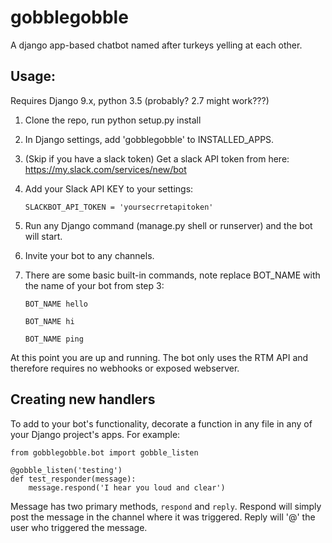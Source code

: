 # gobblegobble

A django app-based chatbot named after turkeys yelling at each other.

## Usage:

Requires Django 9.x, python 3.5 (probably? 2.7 might work???)

1. Clone the repo, run python setup.py install

2. In Django settings, add 'gobblegobble' to INSTALLED_APPS.

3. (Skip if you have a slack token) Get a slack API token from here: https://my.slack.com/services/new/bot

3. Add your Slack API KEY to your settings:

    ```SLACKBOT_API_TOKEN = 'yoursecrretapitoken'```

4. Run any Django command (manage.py shell or runserver) and the bot will start.

5. Invite your bot to any channels.

6. There are some basic built-in commands, note replace BOT_NAME with the name of your bot from step 3:

    ```BOT_NAME hello```

    ```BOT_NAME hi```

    ```BOT_NAME ping```

At this point you are up and running. The bot only uses the RTM API and therefore requires no webhooks or exposed webserver.

## Creating new handlers

To add to your bot's functionality, decorate a function in any file in any of your Django project's apps. For example:

```
from gobblegobble.bot import gobble_listen

@gobble_listen('testing')
def test_responder(message):
    message.respond('I hear you loud and clear')
```

Message has two primary methods, `respond` and `reply`. Respond will simply post the message in the channel where it was triggered. Reply will '@' the user who triggered the message.

